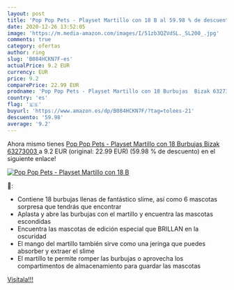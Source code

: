 ```yaml
---
layout: post
title: 'Pop Pop Pets - Playset Martillo con 18 B al 59.98 % de descuento'
date: 2020-12-26 13:52:05
image: 'https://m.media-amazon.com/images/I/51zb3QZVdSL._SL200_.jpg'
comments: true
category: ofertas
author: ring
slug: 'B084HCKN7F-es'
actualPrice: 9.2 EUR
currency: EUR
price: 9.2
comparePrice: 22.99 EUR
prodname: 'Pop Pop Pets - Playset Martillo con 18 Burbujas  Bizak 63273003 '
country: 'es'
flag: '🇪🇸'
buyurl: 'https://www.amazon.es/dp/B084HCKN7F/?tag=tolees-21'
descuento: '59.98'
average: '9.2'
---
```


Ahora mismo tienes [Pop Pop Pets - Playset Martillo con 18 Burbujas  Bizak 63273003 ](https://www.amazon.es/dp/B084HCKN7F/?tag=tolees-21) a 9.2 EUR (original: 22.99 EUR) (59.98 %  de descuento) en el siguiente enlace!

[![Pop Pop Pets - Playset Martillo con 18 B](https://m.media-amazon.com/images/I/51zb3QZVdSL._SL200_.jpg)](https://www.amazon.es/dp/B084HCKN7F/?tag=tolees-21)

🔎:

- Contiene 18 burbujas llenas de fantástico slime, así como 6 mascotas sorpresa que tendrás que encontrar
- Aplasta y abre las burbujas con el martillo y encuentra las mascotas escondidas
- Encuentra las mascotas de edición especial que BRILLAN en la oscuridad
- El mango del martillo también sirve como una jeringa que puedes absorber y extraer el slime
- El martillo te permite romper las burbujas o aprovecha los compartimentos de almacenamiento para guardar las mascotas

[Visítala!!!](https://www.amazon.es/dp/B084HCKN7F/?tag=tolees-21)
